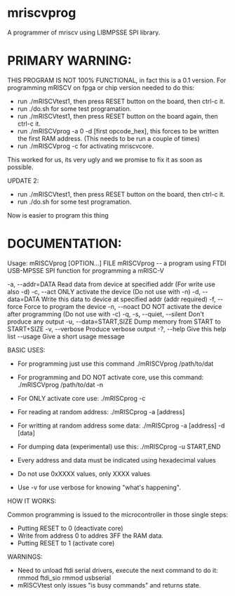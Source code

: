 # mriscvprog

A programmer of mriscv using LIBMPSSE SPI library.

# PRIMARY WARNING:

THIS PROGRAM IS NOT 100% FUNCTIONAL, in fact this is a 0.1 version.
For programming mRISCV on fpga or chip version needed to do this:

- run ./mRISCVtest1, then press RESET button on the board, then ctrl-c it.
- run ./do.sh for some test programation.
- run ./mRISCVtest1, then press RESET button on the board again, then ctrl-c it.
- run ./mRISCVprog -a 0 -d [first opcode_hex], this forces to be written the 
  first RAM address. (This needs to be run a couple of times)
- run ./mRISCVprog -c for activating mriscvcore.

This worked for us, its very ugly and we promise to fix it as soon as possible.

UPDATE 2:

- run ./mRISCVtest1, then press RESET button on the board, then ctrl-c it.
- run ./do.sh for some test programation.

Now is easier to program this thing

# DOCUMENTATION:

Usage: mRISCVprog [OPTION...] FILE
mRISCVprog -- a program using FTDI USB-MPSSE SPI function for programming a
mRISC-V

  -a, --addr=DATA            Read data from device at specified addr (For write
                             use also -d)
  -c, --act                  ONLY activate the device (Do not use with -n)
  -d, --data=DATA            Write this data to device at specified addr (addr
                             required)
  -f, --force                Force to program the device
  -n, --noact                DO NOT activate the device after programming (Do
                             not use with -c)
  -q, -s, --quiet, --silent  Don't produce any output
  -u, --data=START,SIZE      Dump memory from START to START+SIZE
  -v, --verbose              Produce verbose output
  -?, --help                 Give this help list
      --usage                Give a short usage message

BASIC USES:

- For programming just use this command
./mRISCVprog /path/to/dat 

- For programming and DO NOT activate core, use this command:
./mRISCVprog /path/to/dat -n

- For ONLY activate core use:
./mRISCprog -c

- For reading at random address:
./mRISCprog -a [address]

- For writting at random address some data:
./mRISCprog -a [address] -d [data]

- For dumping data (experimental) use this:
./mRISCprog -u START,END

- Every address and data must be indicated using hexadecimal values
- Do not use 0xXXXX values, only XXXX values
- Use -v for use verbose for knowing "what's happening".

HOW IT WORKS:

Common programming is issued to the microcontroller in those single steps:
- Putting RESET to 0 (deactivate core)
- Write from address 0 to addres 3FF the RAM data.
- Putting RESET to 1 (activate core)

WARNINGS:

- Need to unload ftdi serial drivers, execute the next command to do it:
rmmod ftdi_sio
rmmod usbserial
- mRISCVtest only issues "is busy commands" and returns state.
